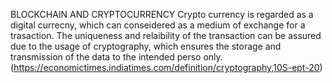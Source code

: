 BLOCKCHAIN AND CRYPTOCURRENCY
Crypto currency is regarded as a digital currecny, which can conseidered as a medium of exchange for a trasaction. The uniqueness and relaibility of the transaction can be assured due to the usage of cryptography, which ensures the storage and transmission  of the data to the intended perso only.  (https://economictimes.indiatimes.com/definition/cryptography,10S-ept-20)
